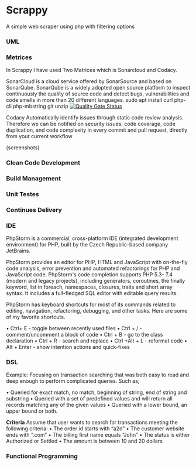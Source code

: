 # Scrappy
A simple web scraper using php with filtering options

### UML

### Metrices

In Scrappy I have used Two Matrices which is Sonarcloud and Codacy. 

SonarCloud is a cloud service offered by SonarSource and based on SonarQube. SonarQube is a widely adopted open source platform to inspect continuously the quality of source code and detect bugs, vulnerabilities and code smells in more than 20 different languages.
sudo apt install curl php-cli php-mbstring git unzip
[![Quality Gate Status](https://sonarcloud.io/api/project_badges/measure?project=Ommz94_scrapper&metric=alert_status)](https://sonarcloud.io/dashboard?id=Ommz94_scrapper)

Codacy Automatically identify issues through static code review analysis. Therefore we can be notified on security issues, code coverage, code duplication, and code complexity in every commit and pull request, directly from your current workflow

(screenshots)


### Clean Code Development

### Build Management

### Unit Testes

### Continues Delivery

### IDE

PhpStorm is a commercial, cross-platform IDE (integrated development environment) for PHP, built by the Czech Republic-based company JetBrains.

PhpStorm provides an editor for PHP, HTML and JavaScript with on-the-fly code analysis, error prevention and automated refactorings for PHP and JavaScript code. PhpStorm's code completion supports PHP 5.3- 7.4 (modern and legacy projects), including generators, coroutines, the finally keyword, list in foreach, namespaces, closures, traits and short array syntax. It includes a full-fledged SQL editor with editable query results.

PhpStorm has keyboard shortcuts for most of its commands related to editing, navigation, refactoring, debugging, and other tasks. Here are some of my favorite shortcuts.

•	Ctrl+ E - toggle between recently used files
•	Ctrl + / - comment/uncomment a block of code
•	Ctrl + B - go to the class declaration
•	Ctrl + R - search and replace
•	Ctrl +Alt + L - reformat code
•	Alt + Enter - show intention actions and quick-fixes


### DSL

Example:
Focusing on transaction searching that was both easy to read and deep enough to perform complicated queries. Such as;

•	Queried for exact match, no match, beginning of string, end of string and substring
•	Queried with a set of predefined values and will return all records matching any of the given values
•	Queried with a lower bound, an upper bound or both.

**Criteria**
Assume that user wants to search for transactions meeting the following criteria:
•	The order id starts with “a2d”
•	The customer website ends with “.com”
•	The billing first name equals “John”
•	The status is either Authorized or Settled
•	The amount is between 10 and 20 dollars


### Functional Programming
